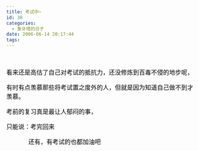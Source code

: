 ```yaml
---
title: 考试中~
id: 38
categories:
  - 象牙塔的日子
date: 2006-06-14 20:17:44
tags:
---
```


<div id="msgcns!DA984E57EDE76A7C!563" class="bvMsg">

<font color="#800000" size="3"/> 

<font color="#000000" size="3">看来还是高估了自己对考试的抵抗力，还没修炼到百毒不侵的地步呢，</font>

<font color="#000000" size="3">有时有点羡慕那些将考试置之度外的人，但就是因为知道自己做不到才羡慕。</font>

<font color="#000000" size="3">考前的复习真是最让人郁闷的事，</font>

<font color="#000000" size="3">只能说：考完回来 </font>

<font color="#000000" size="3">             还有，有考试的也都加油吧</font>
</div>